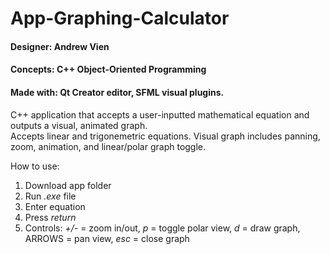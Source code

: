 # App-Graphing-Calculator
#### Designer: Andrew Vien
#### Concepts: C++ Object-Oriented Programming  
#### Made with: Qt Creator editor, SFML visual plugins.

C++ application that accepts a user-inputted mathematical equation and outputs a visual, animated graph.  
Accepts linear and trigonemetric equations. Visual graph includes panning, zoom, animation, and linear/polar graph toggle.

How to use:  
1. Download app folder  
2. Run _.exe_ file
3. Enter equation  
4. Press _return_  
5. Controls: _+/-_ = zoom in/out, _p_ = toggle polar view, _d_ = draw graph, ARROWS = pan view, _esc_ = close graph
